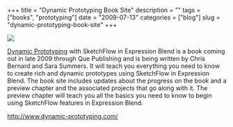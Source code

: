 +++
title = "Dynamic Prototyping Book Site"
description = ""
tags = ["books", "prototyping"]
date = "2009-07-13"
categories = ["blog"]
slug = "dynamic-prototyping-book-site"
+++



  <div class="notebook-screenshot"><a href="http://www.dynamic-prototyping.com/"><img src="http://media.konigi.com/bluga/wt4a5b352d57f37.jpg"/></a></div><p><a href="http://www.dynamic-prototyping.com/">Dynamic Prototyping</a> with SketchFlow in Expression Blend is a book coming out in late 2009 through Que Publishing and is being written by Chris Bernard and Sara Summers. It will teach you everything you need to know to create rich and dynamic prototypes using SketchFlow in Expression Blend. The book site includes updates about the progress on the book and a preview chapter and the associated projects that go along with it. The preview chapter will teach you all the basics you need to know to begin using SketchFlow features in Expression Blend.</p>
    
  <a href="http://www.dynamic-prototyping.com/">http://www.dynamic-prototyping.com/</a>

